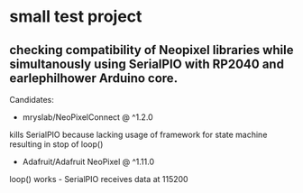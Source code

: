 # small test project

## checking compatibility of Neopixel libraries while simultanously using SerialPIO with RP2040 and earlephilhower Arduino core.

Candidates:

* mryslab/NeoPixelConnect @ ^1.2.0

kills SerialPIO because lacking usage of framework for state machine resulting in stop of loop()


* Adafruit/Adafruit NeoPixel @ ^1.11.0

loop() works - SerialPIO receives data at 115200

